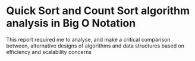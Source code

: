 # Quick Sort and Count Sort algorithm analysis in Big O Notation
This report required me to analyse, and make a critical comparison between, alternative designs of algorithms and data structures based on efficiency and scalability concerns
